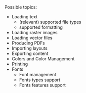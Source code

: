 Possible topics:

- Loading text
  - (relevant) supported file types
  - supported formatting
- Loading raster images
- Loading vector files
- Producing PDFs
- Importing layouts
- Exporting content
- Colors and Color Management
- Printing
- Fonts
  - Font management
  - Fonts types support
  - Fonts features support
